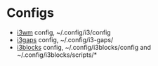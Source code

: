 # Configs
- [i3wm](https://i3wm.org/) config, ~/.config/i3/config
- [i3gaps](https://github.com/Airblader/i3) config, ~/.config/i3-gaps/
- [i3blocks](https://github.com/vivien/i3blocks) config, ~/.config/i3blocks/config and ~/.config/i3blocks/scripts/*
